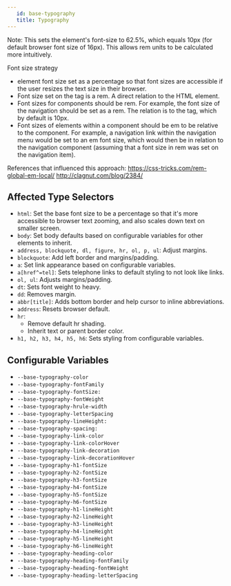 ```yaml
---
   id: base-typography 
   title: Typography
---
```


Note: This sets the <html> element's font-size to 62.5%, which
equals 10px (for default browser font size of 16px).
This allows rem units to be calculated more intuitively.

Font size strategy
- <html> element font size set as a percentage so that font sizes are accessible
  if the user resizes the text size in their browser.
- Font size set on the <body> tag is a rem. A direct relation to the HTML element.
- Font sizes for components should be rem. For example, the font size of the navigation
  should be set as a rem. The relation is to the <html> tag, which by default is 10px.
- Font sizes of elements within a component should be em to be relative to the component.
  For example, a navigation link within the navigation menu would be set to an em font size,
  which would then be in relation to the navigation component (assuming that a font size in rem
  was set on the navigation item).

References that influenced this approach:
https://css-tricks.com/rem-global-em-local/
http://clagnut.com/blog/2384/


## Affected Type Selectors

* `html`: Set the base font size to be a percentage so that it's more accessible to browser text zooming, and also scales down text on smaller screen.
* `body`: Set body defaults based on configurable variables for other elements to inherit.
* `address, blockquote, dl, figure, hr, ol, p, ul`: Adjust margins.
* `blockquote`: Add left border and margins/padding.
* `a`: Set link appearance based on configurable variables.
* `a[href^=tel]`: Sets telephone links to default styling to not look like links.
* `ol, ul`: Adjusts margins/padding.
* `dt`: Sets font weight to heavy.
* `dd`: Removes margin.
* `abbr[title]`: Adds bottom border and help cursor to inline abbreviations.
* `address`: Resets browser default.
* `hr`: 
    * Remove default hr shading.
    * Inherit text or parent border color.
* `h1, h2, h3, h4, h5, h6`: Sets styling from configurable variables.


## Configurable Variables

* `--base-typography-color`
* `--base-typography-fontFamily`
* `--base-typography-fontSize: `
* `--base-typography-fontWeight`
* `--base-typography-hrule-width`
* `--base-typography-letterSpacing`
* `--base-typography-lineHeight: `
* `--base-typography-spacing: `
* `--base-typography-link-color`
* `--base-typography-link-colorHover`
* `--base-typography-link-decoration`
* `--base-typography-link-decorationHover`
* `--base-typography-h1-fontSize`
* `--base-typography-h2-fontSize`
* `--base-typography-h3-fontSize`
* `--base-typography-h4-fontSize`
* `--base-typography-h5-fontSize`
* `--base-typography-h6-fontSize`
* `--base-typography-h1-lineHeight`
* `--base-typography-h2-lineHeight`
* `--base-typography-h3-lineHeight`
* `--base-typography-h4-lineHeight`
* `--base-typography-h5-lineHeight`
* `--base-typography-h6-lineHeight`
* `--base-typography-heading-color`
* `--base-typography-heading-fontFamily`
* `--base-typography-heading-fontWeight`
* `--base-typography-heading-letterSpacing`
